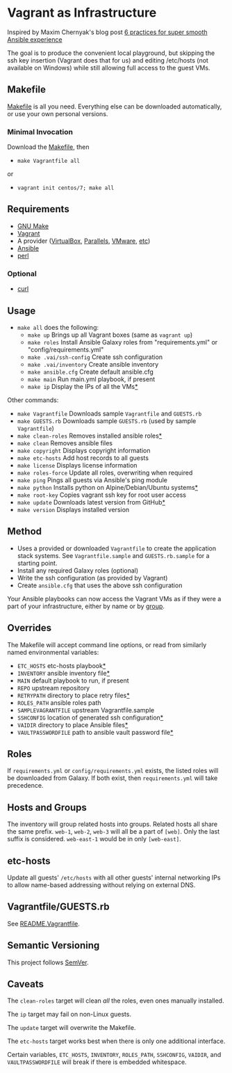 # Vagrant as Infrastructure

Inspired by Maxim Chernyak's blog post
[6 practices for super smooth Ansible experience][6P]

The goal is to produce the convenient local playground, but skipping the ssh
key insertion (Vagrant does that for us) and editing /etc/hosts (not available
on Windows) while still allowing full access to the guest VMs.

## Makefile

[Makefile][MF] is all you need. Everything else can be downloaded automatically,
or use your own personal versions.

### Minimal Invocation

Download the [Makefile][MF], then

* `make Vagrantfile all`

or
* `vagrant init centos/7; make all`

## Requirements

* [GNU Make][M]
* [Vagrant][V]
* A provider ([VirtualBox][VB], [Parallels][PL], [VMware][VM], [etc][OP])
* [Ansible][A]
* [perl][P]

### Optional

* [curl][C]

## Usage

* `make all` does the following:
   * `make up` Brings up all Vagrant boxes (same as `vagrant up`)
   * `make roles` Install Ansible Galaxy roles from "requirements.yml" or "config/requirements.yml"
   * `make .vai/ssh-config` Create ssh configuration
   * `make .vai/inventory` Create ansible inventory
   * `make ansible.cfg` Create default ansible.cfg
   * `make main` Run main.yml playbook, if present
   * `make ip` Display the IPs of all the VMs[\*](#caveats)

Other commands:

* `make Vagrantfile` Downloads sample `Vagrantfile` and `GUESTS.rb`
* `make GUESTS.rb` Downloads sample `GUESTS.rb` (used by sample `Vagrantfile`)
* `make clean-roles` Removes installed ansible roles[\*](#caveats)
* `make clean` Removes ansible files
* `make copyright` Displays copyright information
* `make etc-hosts` Add host records to all guests
* `make license` Displays license information
* `make roles-force` Update all roles, overwriting when required
* `make ping` Pings all guests via Ansible's ping module
* `make python` Installs python on Alpine/Debian/Ubuntu systems[\*](#python)
* `make root-key` Copies vagrant ssh key for root user access
* `make update` Downloads latest version from GitHub[\*](#caveats)
* `make version` Displays installed version

## Method

* Uses a provided or downloaded `Vagrantfile` to create the application stack
  systems. See `Vagrantfile.sample` and `GUESTS.rb.sample` for a starting point.
* Install any required Galaxy roles (optional)
* Write the ssh configuration (as provided by Vagrant)
* Create `ansible.cfg` that uses the above ssh configuration

Your Ansible playbooks can now access the Vagrant VMs as if they were a part
of your infrastructure, either by name or by [group](#hosts-and-groups).

## Overrides

The Makefile will accept command line options, or read from similarly named
environmental variables:

* `ETC_HOSTS` etc-hosts playbook[\*](#caveats)
* `INVENTORY` ansible inventory file[\*](#caveats)
* `MAIN` default playbook to run, if present
* `REPO` upstream repository
* `RETRYPATH` directory to place retry files[\*](#caveats)
* `ROLES_PATH` ansible roles path
* `SAMPLEVAGRANTFILE` upstream Vagrantfile.sample
* `SSHCONFIG` location of generated ssh configuration[\*](#caveats)
* `VAIDIR` directory to place Ansible files[\*](#caveats)
* `VAULTPASSWORDFILE` path to ansible vault password file[\*](#caveats)

## Roles

If `requirements.yml` or `config/requirements.yml` exists, the listed roles
will be downloaded from Galaxy. If both exist, then `requirements.yml` will
take precedence.

## Hosts and Groups

The inventory will group related hosts into groups. Related hosts all share
the same prefix. `web-1`, `web-2`, `web-3` will all be a part of `[web]`. Only
the last suffix is considered. `web-east-1` would be in only `[web-east]`.

## etc-hosts

Update all guests' `/etc/hosts` with all other guests' internal networking IPs
to allow name-based addressing without relying on external DNS.

## Vagrantfile/GUESTS.rb

See [README.Vagrantfile][VF].

## Semantic Versioning

This project follows [SemVer][SV].

## Caveats

The `clean-roles` target will clean _all_ the roles, even ones manually
installed.

The `ip` target may fail on non-Linux guests.

The `update` target will overwrite the Makefile.

The `etc-hosts` target works best when there is only one additional interface.

Certain variables, `ETC_HOSTS`, `INVENTORY`, `ROLES_PATH`, `SSHCONFIG`,
`VAIDIR`, and `VAULTPASSWORDFILE` will break if there is embedded whitespace.

<!-- References -->
[6P]: http://hakunin.com/six-ansible-practices
[A]: https://github.com/ansible/ansible
[C]: https://curl.haxx.se/
[M]: https://www.gnu.org/software/make/
[MF]: Makefile
[OP]: https://www.vagrantup.com/docs/providers/
[P]: https://www.perl.org/get.html
[PL]: https://www.parallels.com/
[SV]: https://semver.org/
[V]: https://www.vagrantup.com/downloads.html
[VB]: https://www.virtualbox.org/wiki/Downloads
[VF]: README.Vagrantfile.md
[VM]: https://www.vmware.com/
